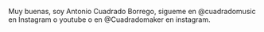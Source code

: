 Muy buenas, soy Antonio Cuadrado Borrego, sigueme en @cuadradomusic en Instagram o youtube o en @Cuadradomaker en instagram.

<!---
Cuadradomusic/Cuadradomusic is a ✨ special ✨ repository because its `README.md` (this file) appears on your GitHub profile.
You can click the Preview link to take a look at your changes.
--->
